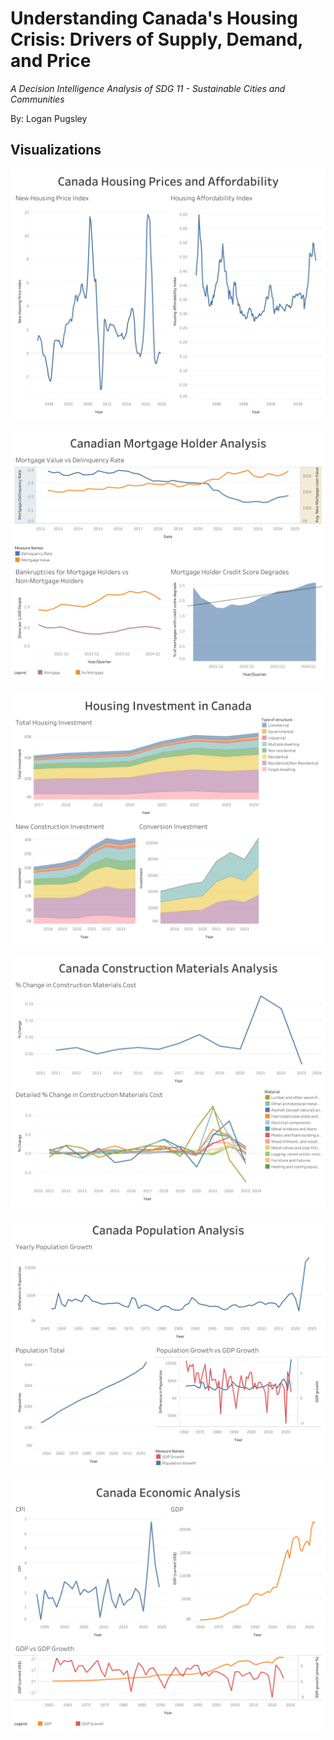 # Understanding Canada's Housing Crisis: Drivers of Supply, Demand, and Price

*A Decision Intelligence Analysis of SDG 11 - Sustainable Cities and Communities*

By: Logan Pugsley

## Visualizations
![Housing Prices and Affordability](img/CanadaHousingPricesAndAffordability.png)

![Mortgage Holder Analysis](img/CanadianMortgageHolderAnalysis.png)

![Housing Investment](img/HousingInvestmentInCanada.png)

![Construction Materials Analysis](img/CanadaConstructionMaterialsAnalysis.png)

![Population Analysis](img/CanadaPopulationAnalysis.png)

![Economic Analysis](img/CanadaEconomicAnalysis.png)